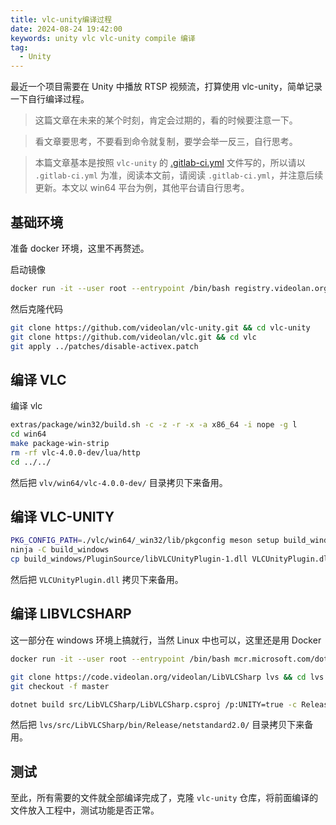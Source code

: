```yaml
---
title: vlc-unity编译过程
date: 2024-08-24 19:42:00
keywords: unity vlc vlc-unity compile 编译
tag:
  - Unity
---
```


最近一个项目需要在 Unity 中播放 RTSP 视频流，打算使用 vlc-unity，简单记录一下自行编译过程。

<!-- more -->

> 这篇文章在未来的某个时刻，肯定会过期的，看的时候要注意一下。

> 看文章要思考，不要看到命令就复制，要学会举一反三，自行思考。

> 本篇文章基本是按照 `vlc-unity` 的 [.gitlab-ci.yml](https://github.com/videolan/vlc-unity/blob/master/.gitlab-ci.yml) 文件写的，所以请以 `.gitlab-ci.yml` 为准，阅读本文前，请阅读 `.gitlab-ci.yml`，并注意后续更新。本文以 win64 平台为例，其他平台请自行思考。

## 基础环境

准备 docker 环境，这里不再赘述。

启动镜像

```sh
docker run -it --user root --entrypoint /bin/bash registry.videolan.org/vlc-debian-llvm-msvcrt:20240617101054 -s
```

然后克隆代码

```sh
git clone https://github.com/videolan/vlc-unity.git && cd vlc-unity
git clone https://github.com/videolan/vlc.git && cd vlc
git apply ../patches/disable-activex.patch
```

## 编译 VLC

编译 vlc

```sh
extras/package/win32/build.sh -c -z -r -x -a x86_64 -i nope -g l
cd win64
make package-win-strip
rm -rf vlc-4.0.0-dev/lua/http
cd ../../
```

然后把 `vlv/win64/vlc-4.0.0-dev/` 目录拷贝下来备用。

## 编译 VLC-UNITY

```sh
PKG_CONFIG_PATH=./vlc/win64/_win32/lib/pkgconfig meson setup build_windows --cross-file=cross/windows-x86_64.txt -Dwatermark=false --buildtype release
ninja -C build_windows
cp build_windows/PluginSource/libVLCUnityPlugin-1.dll VLCUnityPlugin.dll
```

然后把 `VLCUnityPlugin.dll` 拷贝下来备用。

## 编译 LIBVLCSHARP

这一部分在 windows 环境上搞就行，当然 Linux 中也可以，这里还是用 Docker

```sh
docker run -it --user root --entrypoint /bin/bash mcr.microsoft.com/dotnet/sdk:8.0 -s
```

```sh
git clone https://code.videolan.org/videolan/LibVLCSharp lvs && cd lvs
git checkout -f master
```

```sh
dotnet build src/LibVLCSharp/LibVLCSharp.csproj /p:UNITY=true -c Release
```

然后把 `lvs/src/LibVLCSharp/bin/Release/netstandard2.0/` 目录拷贝下来备用。

## 测试

至此，所有需要的文件就全部编译完成了，克隆 `vlc-unity` 仓库，将前面编译的文件放入工程中，测试功能是否正常。
